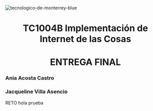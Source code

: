 ![tecnologico-de-monterrey-blue](https://user-images.githubusercontent.com/118231871/203445772-896b8723-4340-4fd3-b7d9-6acac3cc7dd2.png)
<h1 align="center"> TC1004B Implementación de Internet de las Cosas </h1>
<h1 align="center"> ENTREGA FINAL </h1>
<h3>Ania Acosta Castro</h3>
<h3>Jacqueline Villa Asencio</h3>
RETO
hola
prueba
